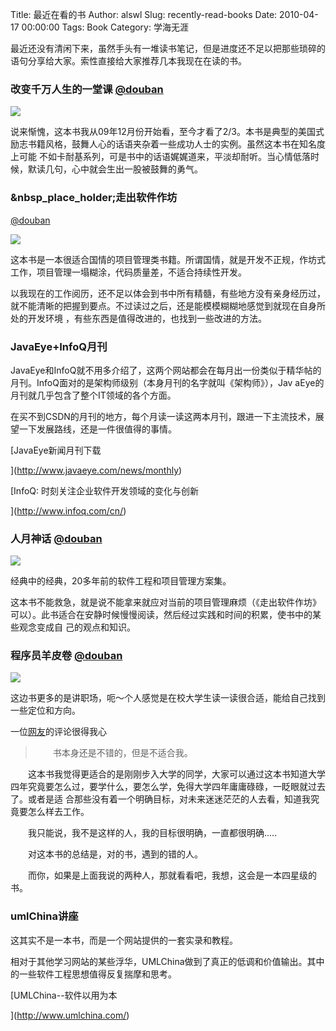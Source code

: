 Title: 最近在看的书
Author: alswl
Slug: recently-read-books
Date: 2010-04-17 00:00:00
Tags: Book
Category: 学海无涯

最近还没有清闲下来，虽然手头有一堆读书笔记，但是进度还不足以把那些琐碎的语句分享给大家。索性直接给大家推荐几本我现在在读的书。

### 改变千万人生的一堂课 [@douban](http://www.douban.com/subject/1156891/)

![](http://t.douban.com/mpic/s1429078.jpg)

说来惭愧，这本书我从09年12月份开始看，至今才看了2/3。本书是典型的美国式励志书籍风格，鼓舞人心的话语夹杂着一些成功人士的实例。虽然这本书在知名度上可能
不如卡耐基系列，可是书中的话语娓娓道来，平淡却耐听。当心情低落时候，默读几句，心中就会生出一股被鼓舞的勇气。

### &nbsp_place_holder;走出软件作坊
[@douban](http://book.douban.com/subject/3319935/)

![](http://img2.douban.com/mpic/s4026944.jpg)

这本书是一本很适合国情的项目管理类书籍。所谓国情，就是开发不正规，作坊式工作，项目管理一塌糊涂，代码质量差，不适合持续性开发。

以我现在的工作阅历，还不足以体会到书中所有精髓，有些地方没有亲身经历过，就不能清晰的把握到要点。不过读过之后，还是能模模糊糊地感觉到就现在自身所处的开发环境
，有些东西是值得改进的，也找到一些改进的方法。

### JavaEye+InfoQ月刊

JavaEye和InfoQ就不用多介绍了，这两个网站都会在每月出一份类似于精华帖的月刊。InfoQ面对的是架构师级别（本身月刊的名字就叫《架构师》），Jav
aEye的月刊就几乎包含了整个IT领域的各个方面。

在买不到CSDN的月刊的地方，每个月读一读这两本月刊，跟进一下主流技术，展望一下发展路线，还是一件很值得的事情。

[JavaEye新闻月刊下载

](http://www.javaeye.com/news/monthly)

[InfoQ: 时刻关注企业软件开发领域的变化与创新

](http://www.infoq.com/cn/)

### 人月神话 [@douban](http://book.douban.com/subject/1102259/)

![](http://t.douban.com/mpic/s1086045.jpg)

经典中的经典，20多年前的软件工程和项目管理方案集。

这本书不能救急，就是说不能拿来就应对当前的项目管理麻烦（《走出软件作坊》可以）。此书适合在安静时候慢慢阅读，然后经过实践和时间的积累，使书中的某些观念变成自
己的观点和知识。

### 程序员羊皮卷 [@douban](http://book.douban.com/subject/4025390/)

![](http://t.douban.com/mpic/s4271706.jpg)

这边书更多的是讲职场，呃～个人感觉是在校大学生读一读很合适，能给自己找到一些定位和方向。

一位[网友](http://book.douban.com/review/2557037/)的评论很得我心

> 　　书本身还是不错的，但是不适合我。

　　这本书我觉得更适合的是刚刚步入大学的同学，大家可以通过这本书知道大学四年究竟要怎么过，要学什么，要怎么学，免得大学四年庸庸碌碌，一眨眼就过去了。或者是适
合那些没有着一个明确目标，对未来迷迷茫茫的人去看，知道我究竟要怎么样去工作。

　　我只能说，我不是这样的人，我的目标很明确，一直都很明确.....

　　对这本书的总结是，对的书，遇到的错的人。

　　而你，如果是上面我说的两种人，那就看看吧，我想，这会是一本四星级的书。

### umlChina讲座

这其实不是一本书，而是一个网站提供的一套实录和教程。

相对于其他学习网站的某些浮华，UMLChina做到了真正的低调和价值输出。其中的一些软件工程思想值得反复揣摩和思考。

[UMLChina--软件以用为本

](http://www.umlchina.com/)

